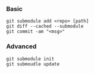 ### Basic
```
git submodule add <repo> [path]
git diff --cached --submodule
git commit -am "<msg>"
```

### Advanced
```
git submodule init
git submoudle update
```
